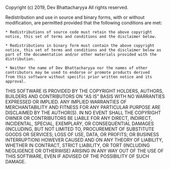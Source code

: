 Copyright (c) 2019, Dev Bhattacharyya
All rights reserved.

Redistribution and use in source and binary forms, with or without modification, are permitted provided that the following conditions are met:

    * Redistributions of source code must retain the above copyright     notice, this set of terms and conditions and the disclaimer below.

    * Redistributions in binary form must contain the above copyright notice, this set of terms and conditions and the disclaimer below as part of the documentation and/or other materials provided with the distribution.

    * Neither the name of Dev Bhattacharyya nor the names of other    contributors may be used to endorse or promote products derived    from this software without specific prior written notice and its approval.

THIS SOFTWARE IS PROVIDED BY THE COPYRIGHT HOLDERS, AUTHORS, BUILDERS AND CONTRIBUTORS ON "AS IS" BASIS WITH NO WARRANTIES EXPRESSED OR IMPLIED. ANY IMPLIED WARRANTIES OF MERCHANTABILITY AND FITNESS FOR ANY PARTICULAR PURPOSE ARE DISCLAIMED BY THE AUTHOR(S). IN NO EVENT SHALL THE COPYRIGHT OWNER OR CONTRIBUTORS BE LIABLE FOR ANY DIRECT, INDIRECT, INCIDENTAL, SPECIAL, EXEMPLARY, OR CONSEQUENTIAL DAMAGES (INCLUDING, BUT NOT LIMITED TO, PROCUREMENT OF SUBSTITUTE GOODS OR SERVICES; LOSS OF USE, DATA, OR PROFITS; OR BUSINESS INTERRUPTION) HOWEVER CAUSED AND ON ANY THEORY OF LIABILITY, WHETHER IN CONTRACT, STRICT LIABILITY, OR TORT (INCLUDING NEGLIGENCE OR OTHERWISE) ARISING IN ANY WAY OUT OF THE USE OF THIS SOFTWARE, EVEN IF ADVISED OF THE POSSIBILITY OF SUCH DAMAGE.
